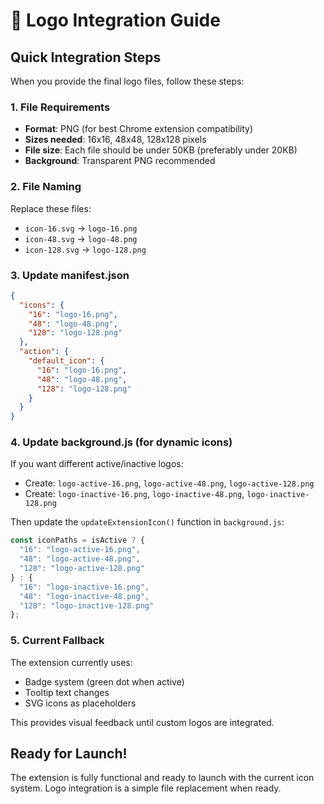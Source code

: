 # 🎨 Logo Integration Guide

## Quick Integration Steps

When you provide the final logo files, follow these steps:

### 1. File Requirements
- **Format**: PNG (for best Chrome extension compatibility)
- **Sizes needed**: 16x16, 48x48, 128x128 pixels
- **File size**: Each file should be under 50KB (preferably under 20KB)
- **Background**: Transparent PNG recommended

### 2. File Naming
Replace these files:
- `icon-16.svg` → `logo-16.png`
- `icon-48.svg` → `logo-48.png`  
- `icon-128.svg` → `logo-128.png`

### 3. Update manifest.json
```json
{
  "icons": {
    "16": "logo-16.png",
    "48": "logo-48.png",
    "128": "logo-128.png"
  },
  "action": {
    "default_icon": {
      "16": "logo-16.png",
      "48": "logo-48.png",
      "128": "logo-128.png"
    }
  }
}
```

### 4. Update background.js (for dynamic icons)
If you want different active/inactive logos:
- Create: `logo-active-16.png`, `logo-active-48.png`, `logo-active-128.png`
- Create: `logo-inactive-16.png`, `logo-inactive-48.png`, `logo-inactive-128.png`

Then update the `updateExtensionIcon()` function in `background.js`:
```javascript
const iconPaths = isActive ? {
  "16": "logo-active-16.png",
  "48": "logo-active-48.png", 
  "128": "logo-active-128.png"
} : {
  "16": "logo-inactive-16.png",
  "48": "logo-inactive-48.png",
  "128": "logo-inactive-128.png"
};
```

### 5. Current Fallback
The extension currently uses:
- Badge system (green dot when active)
- Tooltip text changes
- SVG icons as placeholders

This provides visual feedback until custom logos are integrated.

## Ready for Launch!
The extension is fully functional and ready to launch with the current icon system. Logo integration is a simple file replacement when ready.